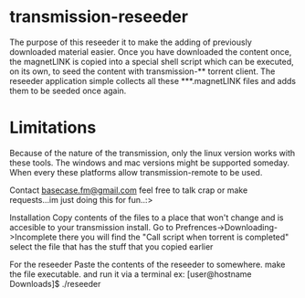 # transmission-reseeder
The purpose of this reseeder it to make the adding of previously downloaded material easier.
Once you have downloaded the content once, the magnetLINK is copied into a special shell script
which can be executed, on its own, to seed the content with transmission-** torrent client.
The reseeder application simple collects all these ***.magnetLINK files and adds them to be seeded once again.

# Limitations
Because of the nature of the transmission, only the linux version works with these tools. The windows
and mac versions might be supported someday. When every these platforms allow transmission-remote to be used.

Contact
basecase.fm@gmail.com
feel free to talk crap or make requests...im just doing this for fun..:>

Installation
Copy contents of the files to a place that won't change and is accesible to your transmission install.
Go to Prefrences->Downloading->Incomplete there you will find the "Call script when torrent is completed"
select the file that has the stuff that you copied earlier

For the reseeder 
Paste the contents of the reseeder to somewhere. make the file executable. and run it via a terminal
ex: [user@hostname Downloads]$ ./reseeder
